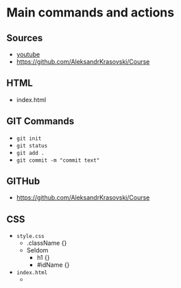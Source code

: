 # Main commands and actions

## Sources

* [youtube](https://www.youtube.com/@vasilievi/videos)
* <https://github.com/AleksandrKrasovski/Course>

## HTML

* index.html

## GIT Commands

* `git init`
* `git status`
* `git add .`
* `git commit -m "commit text"`

## GITHub

* <https://github.com/AleksandrKrasovski/Course>

## CSS

* `style.css`
  * .className {}
  * Seldom
    * h1 {}
    * #idName {}
* `index.html`
  * <tag class="className">


